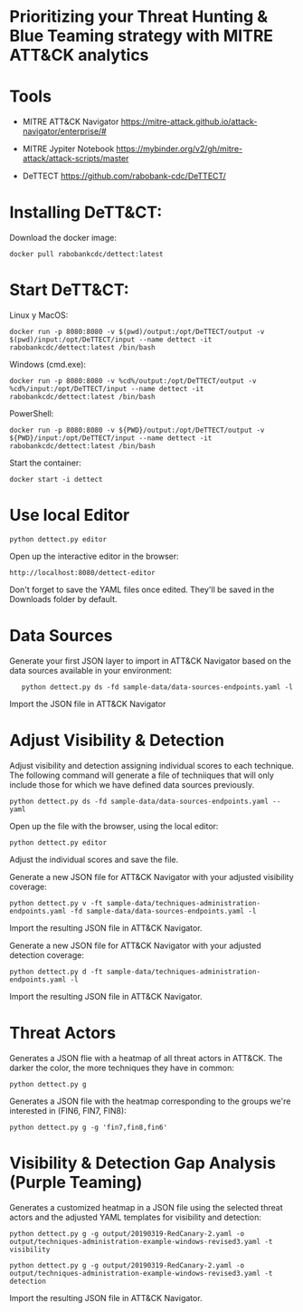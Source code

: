 <h1> Prioritizing your Threat Hunting & Blue Teaming strategy with MITRE ATT&CK analytics </h1>

# Tools

- MITRE ATT&CK Navigator https://mitre-attack.github.io/attack-navigator/enterprise/#
        
- MITRE Jypiter Notebook https://mybinder.org/v2/gh/mitre-attack/attack-scripts/master

- DeTTECT https://github.com/rabobank-cdc/DeTTECT/

# Installing DeTT&CT:

Download the docker image:

    docker pull rabobankcdc/dettect:latest

# Start DeTT&CT:

Linux y MacOS: 

    docker run -p 8080:8080 -v $(pwd)/output:/opt/DeTTECT/output -v $(pwd)/input:/opt/DeTTECT/input --name dettect -it rabobankcdc/dettect:latest /bin/bash

Windows (cmd.exe): 

    docker run -p 8080:8080 -v %cd%/output:/opt/DeTTECT/output -v %cd%/input:/opt/DeTTECT/input --name dettect -it rabobankcdc/dettect:latest /bin/bash

PowerShell: 

    docker run -p 8080:8080 -v ${PWD}/output:/opt/DeTTECT/output -v ${PWD}/input:/opt/DeTTECT/input --name dettect -it rabobankcdc/dettect:latest /bin/bash
 
Start the container:

    docker start -i dettect 

# Use local Editor

    python dettect.py editor
    
Open up the interactive editor in the browser:

    http://localhost:8080/dettect-editor
    
Don't forget to save the YAML files once edited. They'll be saved in the Downloads folder by default.
    
# Data Sources
    
Generate your first JSON layer to import in ATT&CK Navigator based on the data sources available in your environment:
       
       python dettect.py ds -fd sample-data/data-sources-endpoints.yaml -l
       
Import the JSON file in ATT&CK Navigator 
    
# Adjust Visibility & Detection
    
Adjust visibility and detection assigning individual scores to each technique. The following command will generate a file of techniiques that will only include those for which we have defined data sources previously. 
 
    python dettect.py ds -fd sample-data/data-sources-endpoints.yaml --yaml

Open up the file with the browser, using the local editor:

    python dettect.py editor

Adjust the individual scores and save the file. 

Generate a new JSON file for ATT&CK Navigator with your adjusted visibility coverage:

    python dettect.py v -ft sample-data/techniques-administration-endpoints.yaml -fd sample-data/data-sources-endpoints.yaml -l

Import the resulting JSON file in ATT&CK Navigator.

Generate a new JSON file for ATT&CK Navigator with your adjusted detection coverage:

    python dettect.py d -ft sample-data/techniques-administration-endpoints.yaml -l

Import the resulting JSON file in ATT&CK Navigator.

# Threat Actors

Generates a JSON flie with a heatmap of all threat actors in ATT&CK. The darker the color, the more techniques they have in common:

    python dettect.py g

Generates a JSON file with the heatmap corresponding to the groups we're interested in (FIN6, FIN7, FIN8):

    python dettect.py g -g 'fin7,fin8,fin6'
    
# Visibility & Detection Gap Analysis (Purple Teaming)

Generates a customized heatmap in a JSON file using the selected threat actors and the adjusted YAML templates for visibility and detection: 

    python dettect.py g -g output/20190319-RedCanary-2.yaml -o output/techniques-administration-example-windows-revised3.yaml -t visibility
    
    python dettect.py g -g output/20190319-RedCanary-2.yaml -o output/techniques-administration-example-windows-revised3.yaml -t detection
    
Import the resulting JSON file in ATT&CK Navigator.
